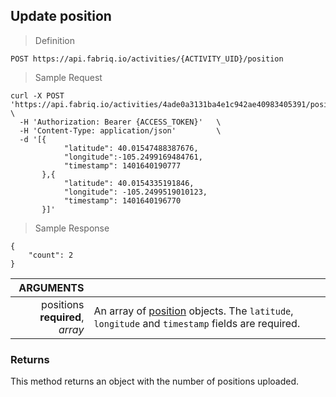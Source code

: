 ## Update position

> Definition

```text
POST https://api.fabriq.io/activities/{ACTIVITY_UID}/position
```

> Sample Request

```shell
curl -X POST 'https://api.fabriq.io/activities/4ade0a3131ba4e1c942ae40983405391/position'  \
  -H 'Authorization: Bearer {ACCESS_TOKEN}'   \
  -H 'Content-Type: application/json'         \
  -d '[{                                        
            "latitude": 40.01547488387676,
            "longitude":-105.2499169484761,
            "timestamp": 1401640190777                      
       },{                                      
            "latitude": 40.0154335191846,                    
            "longitude": -105.2499519010123,                    
            "timestamp": 1401640196770                      
       }]'
```


> Sample Response

```text
{
    "count": 2
}
```

ARGUMENTS ||
---------:| -----------
positions<br>**required**, *array*  | An array of [position](#position) objects. The `latitude`, `longitude` and `timestamp` fields are required.



### Returns
This method returns an object with the number of positions uploaded.

